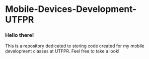 # Mobile-Devices-Development-UTFPR

### Hello there!
This is a repository dedicated to storing code created for my mobile development classes at UTFPR. Feel free to take a look!
